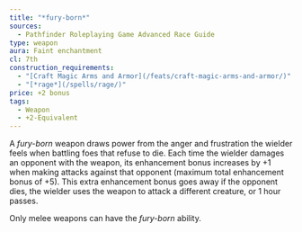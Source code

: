```yaml
---
title: "*fury-born*"
sources:
  - Pathfinder Roleplaying Game Advanced Race Guide
type: weapon
aura: Faint enchantment
cl: 7th
construction_requirements:
  - "[Craft Magic Arms and Armor](/feats/craft-magic-arms-and-armor/)"
  - "[*rage*](/spells/rage/)"
price: +2 bonus
tags:
  - Weapon
  - +2-Equivalent
---
```


A *fury-born* weapon draws power from the anger and frustration the wielder feels when battling foes that refuse to die. Each time the wielder damages an opponent with the weapon, its enhancement bonus increases by +1 when making attacks against that opponent (maximum total enhancement bonus of +5). This extra enhancement bonus goes away if the opponent dies, the wielder uses the weapon to attack a different creature, or 1 hour passes.

Only melee weapons can have the *fury-born* ability.
